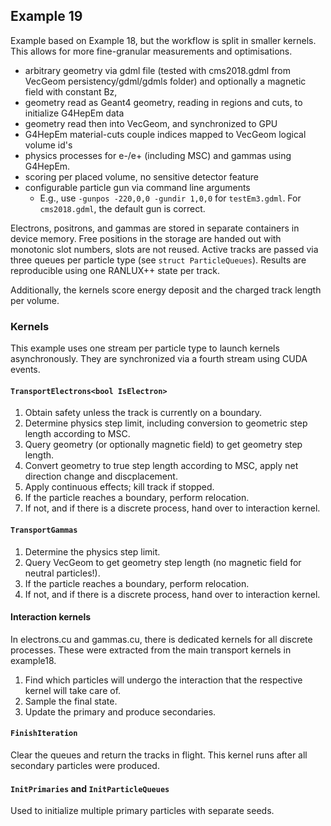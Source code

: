 <!--
SPDX-FileCopyrightText: 2022 CERN
SPDX-License-Identifier: CC-BY-4.0
-->

## Example 19

Example based on Example 18, but the workflow is split in smaller kernels. This allows for more fine-granular measurements and optimisations.

 * arbitrary geometry via gdml file (tested with cms2018.gdml from VecGeom persistency/gdml/gdmls folder) and optionally a magnetic field with constant Bz,
 * geometry read as Geant4 geometry, reading in regions and cuts, to initialize G4HepEm data
 * geometry read then into VecGeom, and synchronized to GPU
 * G4HepEm material-cuts couple indices mapped to VecGeom logical volume id's
 * physics processes for e-/e+ (including MSC) and gammas using G4HepEm.
 * scoring per placed volume, no sensitive detector feature
 * configurable particle gun via command line arguments
   * E.g., use `-gunpos -220,0,0 -gundir 1,0,0` for `testEm3.gdml`. For `cms2018.gdml`, the default gun is correct.

Electrons, positrons, and gammas are stored in separate containers in device memory.
Free positions in the storage are handed out with monotonic slot numbers, slots are not reused.
Active tracks are passed via three queues per particle type (see `struct ParticleQueues`).
Results are reproducible using one RANLUX++ state per track.

Additionally, the kernels score energy deposit and the charged track length per volume.

### Kernels

This example uses one stream per particle type to launch kernels asynchronously.
They are synchronized via a fourth stream using CUDA events.

#### `TransportElectrons<bool IsElectron>`

1. Obtain safety unless the track is currently on a boundary.
2. Determine physics step limit, including conversion to geometric step length according to MSC.
3. Query geometry (or optionally magnetic field) to get geometry step length.
4. Convert geometry to true step length according to MSC, apply net direction change and discplacement.
5. Apply continuous effects; kill track if stopped.
6. If the particle reaches a boundary, perform relocation.
7. If not, and if there is a discrete process, hand over to interaction kernel.

#### `TransportGammas`

1. Determine the physics step limit.
2. Query VecGeom to get geometry step length (no magnetic field for neutral particles!).
3. If the particle reaches a boundary, perform relocation.
4. If not, and if there is a discrete process, hand over to interaction kernel.

#### Interaction kernels
In electrons.cu and gammas.cu, there is dedicated kernels for all discrete processes. These were
extracted from the main transport kernels in example18.
1. Find which particles will undergo the interaction that the respective kernel will take care of.
2. Sample the final state.
3. Update the primary and produce secondaries.

#### `FinishIteration`

Clear the queues and return the tracks in flight.
This kernel runs after all secondary particles were produced.

#### `InitPrimaries` and `InitParticleQueues`

Used to initialize multiple primary particles with separate seeds.
